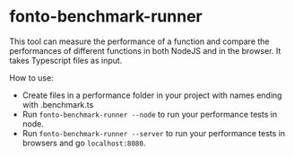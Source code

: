 # fonto-benchmark-runner
This tool can measure the performance of a function and compare the performances of different functions in both NodeJS and in the browser. It takes Typescript files as input.

How to use:

- Create files in a performance folder in your project with names ending with .benchmark.ts
- Run `fonto-benchmark-runner --node` to run your performance tests in node.
- Run `fonto-benchmark-runner --server` to run your performance tests in browsers and go `localhost:8080`.
